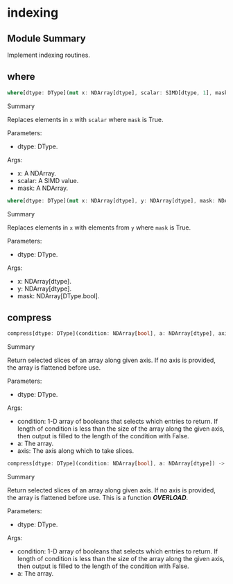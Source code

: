 



# indexing

##  Module Summary
  
Implement indexing routines.
## where


```rust
where[dtype: DType](mut x: NDArray[dtype], scalar: SIMD[dtype, 1], mask: NDArray[bool])
```  
Summary  
  
Replaces elements in `x` with `scalar` where `mask` is True.  
  
Parameters:  

- dtype: DType.
  
Args:  

- x: A NDArray.
- scalar: A SIMD value.
- mask: A NDArray.


```rust
where[dtype: DType](mut x: NDArray[dtype], y: NDArray[dtype], mask: NDArray[bool])
```  
Summary  
  
Replaces elements in `x` with elements from `y` where `mask` is True.  
  
Parameters:  

- dtype: DType.
  
Args:  

- x: NDArray[dtype].
- y: NDArray[dtype].
- mask: NDArray[DType.bool].

## compress


```rust
compress[dtype: DType](condition: NDArray[bool], a: NDArray[dtype], axis: Int) -> NDArray[dtype]
```  
Summary  
  
Return selected slices of an array along given axis. If no axis is provided, the array is flattened before use.  
  
Parameters:  

- dtype: DType.
  
Args:  

- condition: 1-D array of booleans that selects which entries to return. If length of condition is less than the size of the array along the given axis, then output is filled to the length of the condition with False.
- a: The array.
- axis: The axis along which to take slices.


```rust
compress[dtype: DType](condition: NDArray[bool], a: NDArray[dtype]) -> NDArray[dtype]
```  
Summary  
  
Return selected slices of an array along given axis. If no axis is provided, the array is flattened before use. This is a function ***OVERLOAD***.  
  
Parameters:  

- dtype: DType.
  
Args:  

- condition: 1-D array of booleans that selects which entries to return. If length of condition is less than the size of the array along the given axis, then output is filled to the length of the condition with False.
- a: The array.
